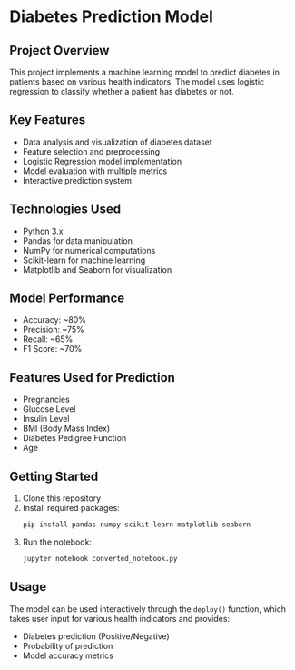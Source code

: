 # Diabetes Prediction Model

## Project Overview
This project implements a machine learning model to predict diabetes in patients based on various health indicators. The model uses logistic regression to classify whether a patient has diabetes or not.

## Key Features
- Data analysis and visualization of diabetes dataset
- Feature selection and preprocessing
- Logistic Regression model implementation
- Model evaluation with multiple metrics
- Interactive prediction system

## Technologies Used
- Python 3.x
- Pandas for data manipulation
- NumPy for numerical computations
- Scikit-learn for machine learning
- Matplotlib and Seaborn for visualization

## Model Performance
- Accuracy: ~80%
- Precision: ~75%
- Recall: ~65%
- F1 Score: ~70%

## Features Used for Prediction
- Pregnancies
- Glucose Level
- Insulin Level
- BMI (Body Mass Index)
- Diabetes Pedigree Function
- Age

## Getting Started
1. Clone this repository
2. Install required packages:
   ```bash
   pip install pandas numpy scikit-learn matplotlib seaborn
   ```
3. Run the notebook:
   ```bash
   jupyter notebook converted_notebook.py
   ```

## Usage
The model can be used interactively through the `deploy()` function, which takes user input for various health indicators and provides:
- Diabetes prediction (Positive/Negative)
- Probability of prediction
- Model accuracy metrics 
